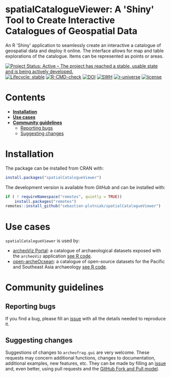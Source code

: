 # spatialCatalogueViewer: A 'Shiny' Tool to Create Interactive Catalogues of Geospatial Data

An R 'Shiny' application to seamlessly create an interactive a catalogue of geospatial data and deploy it online. The interface allows for map and table explorations of the catalogue. Items can be represented as points or areas.


[![Project Status: Active – The project has reached a stable, usable state and is being actively developed.](https://www.repostatus.org/badges/latest/active.svg)](https://www.repostatus.org/#active)
[![Lifecycle: stable](https://img.shields.io/badge/lifecycle-stable-blue.svg)](https://lifecycle.r-lib.org/articles/stages.html#stable)
[![R-CMD-check](https://github.com/sebastien-plutniak/spatialCatalogueViewer/actions/workflows/r.yml/badge.svg)](https://github.com/sebastien-plutniak/spatialCatalogueViewer/actions/workflows/r.yml)
[![DOI](https://zenodo.org/badge/DOI/10.5281/zenodo.16809720.svg)](https://doi.org/10.5281/zenodo.16809720)
[![SWH](https://archive.softwareheritage.org/badge/origin/https://github.com/sebastien-plutniak/spatialCatalogueViewer/)](https://archive.softwareheritage.org/browse/origin/?origin_url=https://github.com/sebastien-plutniak/spatialCatalogueViewer)
[![r-universe](https://sebastien-plutniak.r-universe.dev/badges/spatialCatalogueViewer)](https://sebastien-plutniak.r-universe.dev/ui#package:spatialCatalogueViewer)
[![license](https://img.shields.io/badge/License-GPL%20v3-blue.svg)](https://www.r-project.org/Licenses/GPL-3)


# Contents

- [**Installation**](#installation)
- [**Use cases**](#use-cases)
- [**Community guidelines**](#community-guidelines)
  - [Reporting bugs](#reporting-bugs)
  - [Suggesting changes](#suggesting-changes)


# Installation

The package can be installed from CRAN with:

```r
install.packages("spatialCatalogueViewer")
```

The development version is available from *GitHub* and can be installed with:

```r
if ( ! requireNamespace("remotes", quietly = TRUE))
    install.packages("remotes")
remotes::install_github("sebastien-plutniak/spatialCatalogueViewer")
```


# Use cases

`spatialCatalogueViewer` is used by:

*  [archeoViz Portal](https://analytics.huma-num.fr/archeoviz/home): a catalogue of archaeological datasets exposed with the `archeoViz` application [see R code](https://github.com/sebastien-plutniak/archeoviz-portal).
*  [open-archeOcsean](https://analytics.huma-num.fr/Sebastien.Plutniak/open-archeocsean): a catalogue of open-source datasets for the Pacific and Southeast Asia archaeology  [see R code](https://github.com/sebastien-plutniak/open-archeocsean).



# Community guidelines

## Reporting bugs

If you find a bug, please fill an [issue](https://github.com/sebastien-plutniak/spatialCatalogueViewer/issues) with all the details needed to reproduce it.

## Suggesting changes

Suggestions of changes to `archeofrag.gui` are very welcome. These requests may concern additional functions, changes to documentation, additional examples, new features, etc. 
They can be made by filling an [issue](https://github.com/sebastien-plutniak/spatialCatalogueViewer/issues) and, even better, using pull requests and the [GitHub Fork and Pull
model](https://help.github.com/articles/about-pull-requests).
